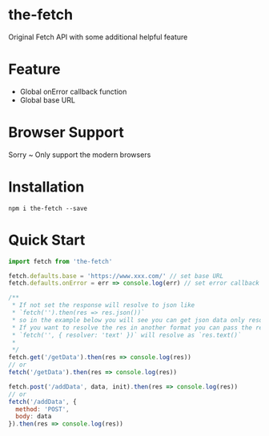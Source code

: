 # the-fetch
Original Fetch API with some additional helpful feature

# Feature
* Global onError callback function
* Global base URL

# Browser Support
Sorry ~ Only support the modern browsers

# Installation
```
npm i the-fetch --save
```

# Quick Start

```js
import fetch from 'the-fetch'

fetch.defaults.base = 'https://www.xxx.com/' // set base URL
fetch.defaults.onError = err => console.log(err) // set error callback

/**
 * If not set the response will resolve to json like
 * `fetch('').then(res => res.json())`
 * so in the example below you will see you can get json data only resolve once
 * If you want to resolve the res in another format you can pass the resolver in options like
 * `fetch('', { resolver: 'text' })` will resolve as `res.text()`
 * 
 */
fetch.get('/getData').then(res => console.log(res))
// or
fetch('/getData').then(res => console.log(res))

fetch.post('/addData', data, init).then(res => console.log(res))
// or
fetch('/addData', {
  method: 'POST',
  body: data
}).then(res => console.log(res))
```